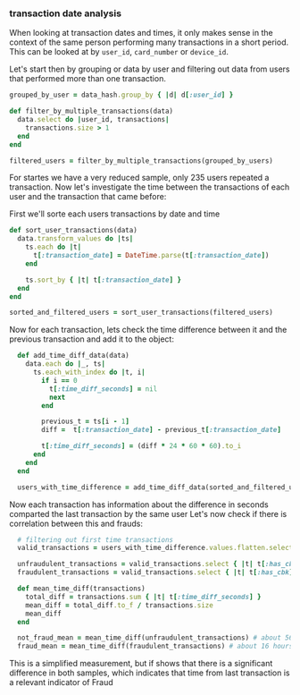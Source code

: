 ### transaction date analysis

  When looking at transaction dates and times, it only makes sense in the context of the same person performing many transactions in a short period.
  This can be looked at by `user_id`, `card_number` or `device_id`.

  Let's start then by grouping or data by user and filtering out data from users that performed more than one transaction.

  ```rb
  grouped_by_user = data_hash.group_by { |d| d[:user_id] }

  def filter_by_multiple_transactions(data)
    data.select do |user_id, transactions|
      transactions.size > 1
    end
  end

  filtered_users = filter_by_multiple_transactions(grouped_by_users)
  ```

  For startes we have a very reduced sample, only 235 users repeated a transaction.
  Now let's investigate the time between the transactions of each user and the transaction that came before:

  First we'll sorte each users transactions by date and time

  ```rb
  def sort_user_transactions(data)
    data.transform_values do |ts|
      ts.each do |t|
        t[:transaction_date] = DateTime.parse(t[:transaction_date])
      end

      ts.sort_by { |t| t[:transaction_date] }
    end
  end

  sorted_and_filtered_users = sort_user_transactions(filtered_users)
  ```

  Now for each transaction, lets check the time difference between it and the previous transaction and add it to the object:

  ```rb
    def add_time_diff_data(data)
      data.each do |_, ts|
        ts.each_with_index do |t, i|
          if i == 0
            t[:time_diff_seconds] = nil
            next
          end

          previous_t = ts[i - 1]
          diff =  t[:transaction_date] - previous_t[:transaction_date]

          t[:time_diff_seconds] = (diff * 24 * 60 * 60).to_i
        end 
      end
    end

    users_with_time_difference = add_time_diff_data(sorted_and_filtered_users)
  ```

  Now each transaction has information about the difference in seconds comparted the last transaction by the same user
  Let's now check if there is correlation between this and frauds:

  ```rb
    # filtering out first time transactions
    valid_transactions = users_with_time_difference.values.flatten.select { |t| t[:time_diff_seconds] != nil }

    unfraudulent_transactions = valid_transactions.select { |t| t[:has_cbk] == "FALSE" }
    fraudulent_transactions = valid_transactions.select { |t| t[:has_cbk] == "TRUE" }

    def mean_time_diff(transactions)
      total_diff = transactions.sum { |t| t[:time_diff_seconds] }
      mean_diff = total_diff.to_f / transactions.size
      mean_diff
    end

    not_fraud_mean = mean_time_diff(unfraudulent_transactions) # about 56 hours, 16 minutes, and 2.73 seconds.
    fraud_mean = mean_time_diff(fraudulent_transactions) # about 16 hours, 0 minutes, and 43.62 seconds.
  ```

  This is a simplified measurement, but if shows that there is a significant difference in both samples, which indicates that time from last transaction is a relevant indicator of Fraud
